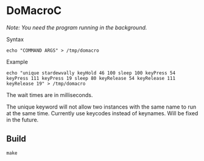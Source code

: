 # DoMacroC

*Note: You need the program running in the background.*

Syntax
```
echo "COMMAND ARGS" > /tmp/domacro
```

Example
```
echo "unique stardewvally keyHold 46 100 sleep 100 keyPress 54 keyPress 111 keyPress 19 sleep 80 keyRelease 54 keyRelease 111 keyRelease 19" > /tmp/domacro
```
The wait times are in milliseconds.

The unique keyword will not allow two instances with the same name to run at the same time.
Currently use keycodes instead of keynames. Will be fixed in the future.

## Build
```
make
```
